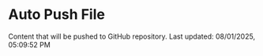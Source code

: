# Auto Push File

Content that will be pushed to GitHub repository.
Last updated: 08/01/2025, 05:09:52 PM